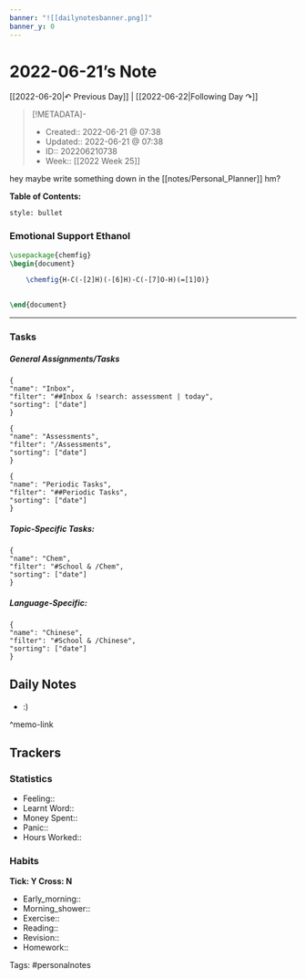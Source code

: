 ```yaml
---
banner: "![[dailynotesbanner.png]]"
banner_y: 0
---
```

# 2022-06-21’s Note

[[2022-06-20|↶ Previous Day]] | [[2022-06-22|Following Day ↷]]

> [!METADATA]-
> - Created:: 2022-06-21 @ 07:38
> - Updated:: 2022-06-21 @ 07:38
> - ID:: 202206210738
> - Week:: [[2022 Week 25]]

hey maybe write something down in the [[notes/Personal_Planner]] hm?

**Table of Contents:**
```toc
style: bullet
```
### Emotional Support Ethanol

```tikz
\usepackage{chemfig}
\begin{document}

	\chemfig{H-C(-[2]H)(-[6]H)-C(-[7]O-H)(=[1]O)}
	

\end{document}
```
___
### Tasks
##### General Assignments/Tasks
```todoist
{
"name": "Inbox",
"filter": "##Inbox & !search: assessment | today",
"sorting": ["date"]
}
```
```todoist
{
"name": "Assessments",
"filter": "/Assessments",
"sorting": ["date"]
}
```
```todoist
{
"name": "Periodic Tasks",
"filter": "##Periodic Tasks",
"sorting": ["date"]
}
```

##### Topic-Specific Tasks:
```todoist
{
"name": "Chem",
"filter": "#School & /Chem",
"sorting": ["date"]
}
```
##### Language-Specific:
```todoist
{
"name": "Chinese",
"filter": "#School & /Chinese",
"sorting": ["date"]
}
```
## Daily Notes
- :)

^memo-link

## Trackers
### Statistics
- Feeling:: 
- Learnt Word:: 
- Money Spent:: 
- Panic:: 
- Hours Worked:: 

### Habits
**Tick: Y Cross: N**
- Early_morning::   
- Morning_shower:: 
- Exercise:: 
- Reading:: 
- Revision:: 
- Homework:: 

Tags: #personalnotes 